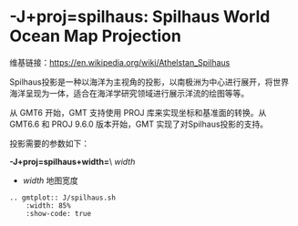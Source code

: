 # -J+proj=spilhaus: Spilhaus World Ocean Map Projection

维基链接：<https://en.wikipedia.org/wiki/Athelstan_Spilhaus>

Spilhaus投影是一种以海洋为主视角的投影，以南极洲为中心进行展开，将世界海洋呈现为一体，适合在海洋学研究领域进行展示洋流的绘图等等。

从 GMT6 开始，GMT 支持使用 PROJ 库来实现坐标和基准面的转换。从 GMT6.6 和 PROJ 9.6.0 版本开始，GMT 实现了对Spilhaus投影的支持。

投影需要的参数如下：

**-J+proj=spilhaus+width=**\ *width*

- *width* 地图宽度

```{eval-rst}
.. gmtplot:: J/spilhaus.sh
    :width: 85%
    :show-code: true
```